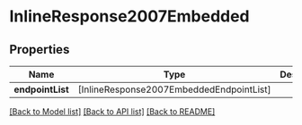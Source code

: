 # InlineResponse2007Embedded

## Properties
Name | Type | Description | Notes
------------ | ------------- | ------------- | -------------
**endpointList** | [InlineResponse2007EmbeddedEndpointList] |  | 

[[Back to Model list]](../README.md#documentation-for-models) [[Back to API list]](../README.md#documentation-for-api-endpoints) [[Back to README]](../README.md)


